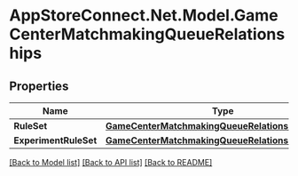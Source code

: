 # AppStoreConnect.Net.Model.GameCenterMatchmakingQueueRelationships

## Properties

Name | Type | Description | Notes
------------ | ------------- | ------------- | -------------
**RuleSet** | [**GameCenterMatchmakingQueueRelationshipsRuleSet**](GameCenterMatchmakingQueueRelationshipsRuleSet.md) |  | [optional] 
**ExperimentRuleSet** | [**GameCenterMatchmakingQueueRelationshipsRuleSet**](GameCenterMatchmakingQueueRelationshipsRuleSet.md) |  | [optional] 

[[Back to Model list]](../README.md#documentation-for-models) [[Back to API list]](../README.md#documentation-for-api-endpoints) [[Back to README]](../README.md)

